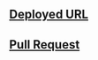 ## [Deployed URL](https://rawnaqaburumman.github.io/snakes-cafe/ )

## [Pull Request](https://github.com/Rawnaqaburumman/snakes-cafe/pull/1)
